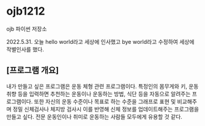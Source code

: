 # ojb1212
ojb 파이썬 저장소

2022.5.31.  오늘 hello world라고 세상에 인사했고 bye world라고 수정하여 세상에 작별인사를 했다.
## [프로그램 개요]
내가 만들고 싶은 프로그램은 운동 체형 관련 프로그램이다. 특정인의 몸무게와 키, 운동취향 등을 입력하면 추천하는 운동이나 운동하는 방법, 식단 등을 자동으로 알려주는 프로그램이다. 또한 자신의 운동 수준이나 목표로 하는 수준을 그래프로 표현 및 비교해주며 정밀 신체검사나 체지방 검사시 이를 반영해 신체 정보를 업데이트해주는 프로그램을 만들고 싶다. 전문 운동인이나 취미로 운동하는 사람들 모두에게 유용할 것 같다.
